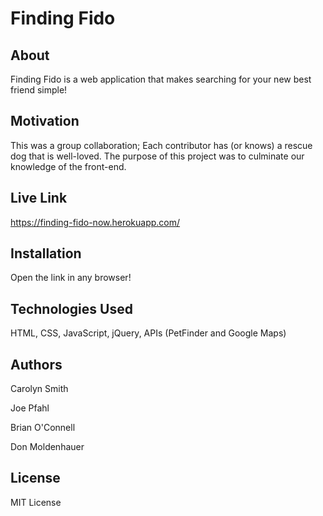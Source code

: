# Finding Fido

## About
Finding Fido is a web application that makes searching for your new best friend simple!

## Motivation 
This was a group collaboration; Each contributor has (or knows) a rescue dog that is well-loved. The purpose of this project was
to culminate our knowledge of the front-end. 

## Live Link
https://finding-fido-now.herokuapp.com/

## Installation
Open the link in any browser!

## Technologies Used
HTML, CSS, JavaScript, jQuery, APIs (PetFinder and Google Maps)

## Authors
Carolyn Smith

Joe Pfahl

Brian O'Connell

Don Moldenhauer

## License
MIT License



